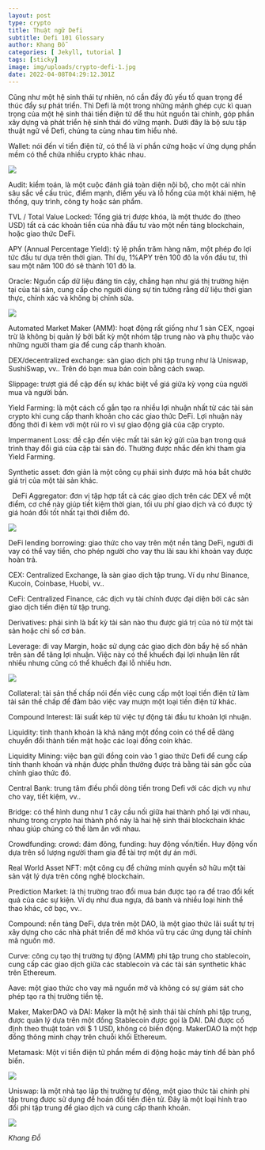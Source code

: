 ```yaml
---
layout: post
type: crypto
title: Thuật ngữ Defi
subtitle: Defi 101 Glossary
author: Khang Đỗ
categories: [ Jekyll, tutorial ]
tags: [sticky]
image: img/uploads/crypto-defi-1.jpg
date: 2022-04-08T04:29:12.301Z
---
```

<!--StartFragment-->

Cũng như một hệ sinh thái tự nhiên, nó cần đầy đủ yếu tố quan trọng để thúc đẩy sự phát triển. Thì Defi là một trong những mảnh ghép cực kì quan trọng của một hệ sinh thái tiền điện tử để thu hút nguồn tài chính, góp phần xây dựng và phát triển hệ sinh thái đó vững mạnh. Dưới đây là bộ sưu tập thuật ngữ về Defi, chúng ta cùng nhau tìm hiểu nhé.

Wallet: nói đến ví tiền điện tử, có thể là ví phần cứng hoặc ví ứng dụng phần mềm có thể chứa nhiều crypto khác nhau.

![](/img/uploads/crypto-defi-2.jpg)

Audit: kiểm toán, là một cuộc đánh giá toàn diện nội bộ, cho một cái nhìn sâu sắc về cấu trúc, điểm mạnh, điểm yếu và lỗ hổng của một khái niệm, hệ thống, quy trình, công ty hoặc sản phẩm.

TVL / Total Value Locked: Tổng giá trị được khóa, là một thước đo (theo USD) tất cả các khoản tiền của nhà đầu tư vào một nền tảng blockchain, hoặc giao thức DeFi.

APY (Annual Percentage Yield): tỷ lệ phần trăm hàng năm, một phép đo lợi tức đầu tư dựa trên thời gian. Thí dụ, 1%APY trên 100 đô la vốn đầu tư, thì sau một năm 100 đó sẽ thành 101 đô la.

Oracle: Nguồn cấp dữ liệu đáng tin cậy, chẳng hạn như giá thị trường hiện tại của tài sản, cung cấp cho người dùng sự tin tưởng rằng dữ liệu thời gian thực, chính xác và không bị chỉnh sửa.

![](/img/uploads/crypto-defi-3.jpg)

Automated Market Maker (AMM): hoạt động rất giống như 1 sàn CEX, ngoại trừ là không bị quản lý bởi bất kỳ một nhóm tập trung nào và phụ thuộc vào những người tham gia để cung cấp thanh khoản.

DEX/decentralized exchange: sàn giao dịch phi tập trung như là Uniswap, SushiSwap, vv.. Trên đó bạn mua bán coin bằng cách swap.

Slippage: trượt giá đề cập đến sự khác biệt về giá giữa kỳ vọng của người mua và người bán.

Yield Farming: là một cách cố gắn tạo ra nhiều lợi nhuận nhất từ các tài sản crypto khi cung cấp thanh khoản cho các giao thức DeFi. Lợi nhuận này đồng thời đi kèm với một rủi ro vì sự giao động giá của cặp crypto.

Impermanent Loss: đề cập đến việc mất tài sản ký gửi của bạn trong quá trình thay đổi giá của cặp tài sản đó. Thường được nhắc đến khi tham gia Yield Farming.

Synthetic asset: đơn giản là một công cụ phái sinh được mã hóa bắt chước giá trị của một tài sản khác.

  DeFi Aggregator: đơn vị tập hợp tất cả các giao dịch trên các DEX về một điểm, cơ chế này giúp tiết kiệm thời gian, tối ưu phí giao dịch và có được tỷ giá hoán đổi tốt nhất tại thời điểm đó.

![](/img/uploads/crypto-defi-4.jpg)

DeFi lending borrowing: giao thức cho vay trên một nền tảng DeFi, người đi vay có thể vay tiền, cho phép người cho vay thu lãi sau khi khoản vay được hoàn trả. 

CEX: Centralized Exchange, là sàn giao dịch tập trung. Ví dụ như Binance, Kucoin, Coinbase, Huobi, vv..

CeFi: Centralized Finance, các dịch vụ tài chính được đại diện bởi các sàn giao dịch tiền điện tử tập trung.

Derivatives: phái sinh là bất kỳ tài sản nào thu được giá trị của nó từ một tài sản hoặc chỉ số cơ bản.

Leverage: đi vay Margin, hoặc sử dụng các giao dịch đòn bẩy hệ số nhân trên sàn để tăng lợi nhuận. Việc này có thể khuếch đại lợi nhuận lên rất nhiều nhưng cũng có thể khuếch đại lỗ nhiều hơn.

![](/img/uploads/crypto-defi-5.jpg)

Collateral: tài sản thế chấp nói đến việc cung cấp một loại tiền điện tử làm tài sản thế chấp để đảm bảo việc vay mượn một loại tiền điện tử khác.

Compound Interest: lãi suất kép từ việc tự động tái đầu tư khoản lợi nhuận.

Liquidity: tính thanh khoản là khả năng một đồng coin có thể dễ dàng chuyển đổi thành tiền mặt hoặc các loại đồng coin khác. 

Liquidity Mining: việc bạn gửi đồng coin vào 1 giao thức Defi để cung cấp tính thanh khoản và nhận được phần thưởng được trả bằng tài sản gốc của chính giao thức đó.

Central Bank: trung tâm điều phối dòng tiền trong Defi với các dịch vụ như cho vay, tiết kiệm, vv..

Bridge: có thể hình dung như 1 cây cầu nối giữa hai thành phố lại với nhau, nhưng trong crypto hai thành phố này là hai hệ sinh thái blockchain khác nhau giúp chúng có thể làm ăn với nhau.

Crowdfunding: crowd: đám đông, funding: huy động vốn/tiền. Huy động vốn dựa trên số lượng người tham gia để tài trợ một dự án mới.

Real World Asset NFT: một công cụ để chứng minh quyền sở hữu một tài sản vật lý dựa trên công nghệ blockchain.

Prediction Market: là thị trường trao đổi mua bán được tạo ra để trao đổi kết quả của các sự kiện. Ví dụ như đua ngựa, đá banh và nhiều loại hình thể thao khác, cờ bạc, vv..  

Compound: nền tảng DeFi, dựa trên một DAO, là một giao thức lãi suất tự trị xây dựng cho các nhà phát triển để mở khóa vũ trụ các ứng dụng tài chính mã nguồn mở.

Curve: công cụ tạo thị trường tự động (AMM) phi tập trung cho stablecoin, cung cấp các giao dịch giữa các stablecoin và các tài sản synthetic khác trên Ethereum.

Aave: một giao thức cho vay mã nguồn mở và không có sự giám sát cho phép tạo ra thị trường tiền tệ.

Maker, MakerDAO và DAI: Maker là một hệ sinh thái tài chính phi tập trung, được quản lý dựa trên một đồng Stablecoin được gọi là DAI. DAI được cố định theo thuật toán với $ 1 USD, không có biến động. MakerDAO là một hợp đồng thông minh chạy trên chuỗi khối Ethereum.

Metamask: Một ví tiền điện tử phần mềm di động hoặc máy tính để bàn phổ biến.

![](/img/uploads/crypto-defi-7.jpg)

Uniswap: là một nhà tạo lập thị trường tự động, một giao thức tài chính phi tập trung được sử dụng để hoán đổi tiền điện tử. Đây là một loại hình trao đổi phi tập trung để giao dịch và cung cấp thanh khoản.

![](/img/uploads/crypto-defi-8.jpg)

*Khang Đỗ*

<!--EndFragment-->